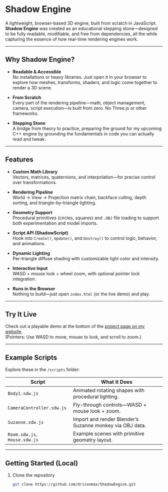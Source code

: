 # Shadow Engine

A lightweight, browser-based 3D engine, built from scratch in JavaScript. **Shadow Engine** was created as an educational stepping stone—designed to be fully readable, modifiable, and free from dependencies, all the while capturing the essence of how real-time rendering engines work.

---

##  Why Shadow Engine?

- **Readable & Accessible**  
  No installations or heavy libraries. Just open it in your browser to explore how meshes, transforms, shaders, and logic come together to render a 3D scene.

- **From Scratch**  
  Every part of the rendering pipeline—math, object management, camera, script execution—is built from zero. No Three.js or other frameworks.

- **Stepping Stone**  
  A bridge from theory to practice, preparing the ground for my upcoming C++ engine by grounding the fundamentals in code you can actually read and tweak.
  
---

##  Features

- **Custom Math Library**  
  Vectors, matrices, quaternions, and interpolation—for precise control over transformations.

- **Rendering Pipeline**  
  World → View → Projection matrix chain, backface culling, depth sorting, and triangle-by-triangle lighting.

- **Geometry Support**  
  Procedural primitives (circles, squares) and `.OBJ` file loading to support both experimentation and model imports.

- **Script API (ShadowScript)**  
  Hook into `Create()`, `Update()`, and `Destroy()` to control logic, behavior, and animations.

- **Dynamic Lighting**  
  Per-triangle diffuse shading with customizable light color and intensity.

- **Interactive Input**  
  WASD + mouse look + wheel zoom, with optional pointer lock integration.

- **Runs in the Browser**  
  Nothing to build—just open `index.html` (or the live demo) and play.

---

##  Try It Live

Check out a playable demo at the bottom of the [project page on my website](https://driconmax.com/project/shadow-engine/).  
(Pointers: Use WASD to move, mouse to look, and scroll to zoom.)

---

##  Example Scripts

Explore these in the `/scripts` folder:

| Script | What it Does |
|--------|--------------|
| `Body1.sdw.js` | Animated rotating shapes with procedural lighting. |
| `CameraController.sdw.js` | Fly-through controls—WASD + mouse look + zoom. |
| `Suzanne.sdw.js` | Import and render Blender’s Suzanne monkey via OBJ data. |
| `Room.sdw.js`, `House.sdw.js` | Example scenes with primitive geometry layout. |

---

##  Getting Started (Local)

1. Clone the repository  
   ```bash
   git clone https://github.com/driconmax/ShadowEngine.git
